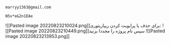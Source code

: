 
```gitusername
marryy1363@gmail.com
```
```gitpasswoord
N5v*e&2n1EAe
```
![[Pasted image 20220823210024.png]]برای حذف یا  پرایویت کردن ریپازیتوری:
![[Pasted image 20220823210449.png]]سپس نام پروژه را مجددا بزنید
![[Pasted image 20220823213953.png]]